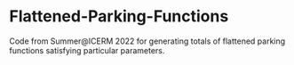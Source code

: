 # Flattened-Parking-Functions
Code from Summer@ICERM 2022 for generating totals of flattened parking functions satisfying particular parameters. 
